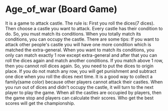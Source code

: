 # Age_of_war (Board Game)

It is a game to attack castle.
The rule is:
First you roll the dices(7 dices). Then choose a castle you want to attack. Every castle has their condition to do. So, you must match its conditions.
When you totally match its conditions, you can occupy the castle.
There are some tips:
If you want to attack other people's castle you will have one more condition which is matched the extra-general. 
When you want to match its conditions, you only can match exactly 1 row except extra-general and after that you can roll the dices again and match another conditions.
If you match above 1 row, then you cannot roll dices again. So, you need to put the dices to origin place.
If you do not match any row, you will get punishment and subtract one dice when you roll the dices next time.
It is a good way to collect a family(same color) because other players cannot attack their castles.
When you run out of dices and didn't occupy the castle, it will turn to the next player to play the game.
When all the castles are occupied by players, then the game stop and players can calculate their scores.
Who get the best scores will get the championship.

